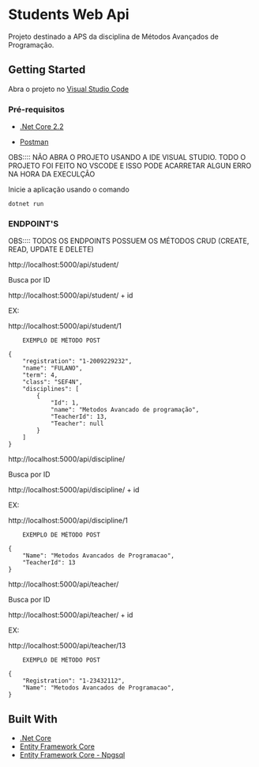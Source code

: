 # Students Web Api
Projeto destinado a APS da disciplina de Métodos Avançados de Programação.
## Getting Started
Abra o projeto no [Visual Studio Code](https://azure.microsoft.com/pt-br/products/visual-studio-code/)

### Pré-requisitos

* [.Net Core 2.2](https://dotnet.microsoft.com/download)

* [Postman](https://www.getpostman.com/)

OBS:::: NÃO ABRA O PROJETO USANDO A IDE VISUAL STUDIO. TODO O PROJETO FOI FEITO NO VSCODE E ISSO PODE ACARRETAR ALGUN ERRO NA HORA DA EXECULÇÃO

Inicie a aplicação usando o comando

```
dotnet run
```

### ENDPOINT'S

OBS:::: TODOS OS ENDPOINTS POSSUEM OS MÉTODOS CRUD (CREATE, READ, UPDATE E DELETE) 

http://localhost:5000/api/student/

Busca por ID

http://localhost:5000/api/student/ + id

EX:

http://localhost:5000/api/student/1

```
    EXEMPLO DE MÉTODO POST

{
    "registration": "1-2009229232",
    "name": "FULANO",
    "term": 4,
    "class": "SEF4N",
    "disciplines": [
        {	
            "Id": 1,
            "name": "Metodos Avancado de programação",
            "TeacherId": 13,
            "Teacher": null
        }
    ]
}
```

http://localhost:5000/api/discipline/

Busca por ID

http://localhost:5000/api/discipline/ + id

EX:

http://localhost:5000/api/discipline/1

```
    EXEMPLO DE MÉTODO POST

{
	"Name": "Metodos Avancados de Programacao",
	"TeacherId": 13
}
```
http://localhost:5000/api/teacher/

Busca por ID

http://localhost:5000/api/teacher/ + id

EX:

http://localhost:5000/api/teacher/13

```
    EXEMPLO DE MÉTODO POST

{
    "Registration": "1-23432112",
    "Name": "Metodos Avancados de Programacao",
}
```

## Built With

* [.Net Core](https://docs.microsoft.com/pt-br/dotnet/core/)
* [Entity Framework Core](https://docs.microsoft.com/pt-br/ef/core/)
* [Entity Framework Core - Npgsql](http://www.npgsql.org/efcore/)


